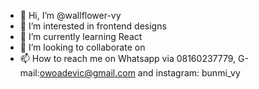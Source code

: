 - 👋 Hi, I’m @wallflower-vy
- 👀 I’m interested in frontend designs
- 🌱 I’m currently learning React
- 💞️ I’m looking to collaborate on 
- 📫 How to reach me on Whatsapp via 08160237779, G-mail:owoadevic@gmail.com and instagram: bunmi_vy
 
<!---
wallflower-vy/wallflower-vy is a ✨ special ✨ repository because its `README.md` (this file) appears on your GitHub profile.
You can click the Preview link to take a look at your changes.
--->
